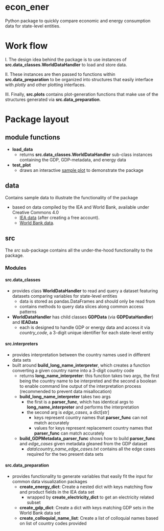 # econ_ener
 Python package to quickly compare economic and energy consumption data for state-level entities.

# Work flow
I. The design idea behind the package is to use instances of __src.data_classes.WorldDataHandler__ to load and store data. 

II. These instances are then passed to functions within __src.data_preparation__ to be organized into structures that easily interface with _plotly_ and other plotting interfaces.

III. Finally, __src.plots__ contains plot-generation functions that make use of the structures generated via __src.data_preparation__.
# Package layout
## module functions
- __load_data__
  - returns __src.data_classes.WorldDataHandler__ sub-class instances containing the GDP, GDP-metadata, and energy data
- __test_plot__
  - draws an interactive [sample plot](https://fivetenprojecter.github.io/) to demonstrate the package

## data
Contains sample data to illustrate the functionality of the package
  - based on data compiled by the IEA and World Bank, available under Creative Commons 4.0
    - [IEA data](https://www.iea.org/data-and-statistics/data-product/world-energy-balances-highlights) (after creating a free account).
    - [World Bank data](https://databank.worldbank.org/reports.aspx?source=2&series=NY.GDP.MKTP.CD&country=#).  
## src
The _src_ sub-package contains all the under-the-hood functionality to the package.
### Modules
#### src.data_classes
- provides class __WorldDataHandler__ to read and query a dataset featuring datasets comparing variables for state-level entities
  - data is stored as pandas.DataFrames and should only be read from
  - contains methods to query data slices along common access patterns
- __WorldDataHandler__ has child classes __GDPData__ (via __GDPDataHandler__) and __IEAData__
  - each is designed to handle GDP or energy data and access it via _country_code_, a 3-digit unique identifier for each state-level entity

#### src.interpreters
- provides interpretation between the country names used in different data sets
- built around __build_long_name_interpreter__, which creates a function converting a given country name into a 3-digit country code
  - returns __long_name_interpreter__: this function takes two args, the first being the country name to be interpreted and the second a boolean to 
    enable command line output of the interpretation process (recommended to prevent data misallocation)
  - __build_long_name_interpreter__ takes two args
    - the first is a __parser_func__, which has identical args to __long_name_interpreter__ and performs the interpretation
    - the second arg is _edge_cases_, a dict[str]
      - keys represent country names that __parser_func__ can not match accurately
      - values for keys represent replacement country names that __parser_func__ can match accurately
  - __build_GDPMetadata_parser_func__ shows how to build __parser_func__ and _edge_cases_ given metadata gleaned from the GDP dataset
    - _data\country_name_edge_cases.txt_ contains all the edge cases required for the two present data sets

#### src.data_preparation
- provides functionality to generate variables that easily fit the input for common data visualization packages
  - __create_energy_dict__: Create a nested dict with keys matching flow and product fields in the IEA data set
    - wrapped by __create_electricity_dict__ to get an electricity related subset
  - __create_gdp_dict__: Create a dict with keys matching GDP sets in the World Bank data set
  - __create_colloquial_name_list__: Create a list of colloquial names based on list of country codes provided
  
